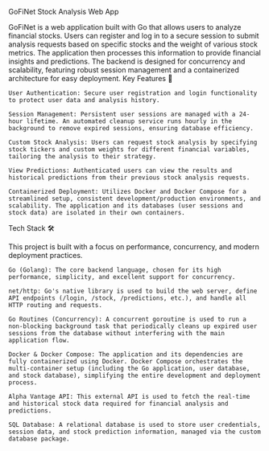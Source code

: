 GoFiNet Stock Analysis Web App

GoFiNet is a web application built with Go that allows users to analyze financial stocks. Users can register and log in to a secure session to submit analysis requests based on specific stocks and the weight of various stock metrics. The application then processes this information to provide financial insights and predictions. The backend is designed for concurrency and scalability, featuring robust session management and a containerized architecture for easy deployment.
Key Features 🔑

    User Authentication: Secure user registration and login functionality to protect user data and analysis history.

    Session Management: Persistent user sessions are managed with a 24-hour lifetime. An automated cleanup service runs hourly in the background to remove expired sessions, ensuring database efficiency.

    Custom Stock Analysis: Users can request stock analysis by specifying stock tickers and custom weights for different financial variables, tailoring the analysis to their strategy.

    View Predictions: Authenticated users can view the results and historical predictions from their previous stock analysis requests.

    Containerized Deployment: Utilizes Docker and Docker Compose for a streamlined setup, consistent development/production environments, and scalability. The application and its databases (user sessions and stock data) are isolated in their own containers.

Tech Stack 🛠️

This project is built with a focus on performance, concurrency, and modern deployment practices.

    Go (Golang): The core backend language, chosen for its high performance, simplicity, and excellent support for concurrency.

    net/http: Go's native library is used to build the web server, define API endpoints (/login, /stock, /predictions, etc.), and handle all HTTP routing and requests.

    Go Routines (Concurrency): A concurrent goroutine is used to run a non-blocking background task that periodically cleans up expired user sessions from the database without interfering with the main application flow.

    Docker & Docker Compose: The application and its dependencies are fully containerized using Docker. Docker Compose orchestrates the multi-container setup (including the Go application, user database, and stock database), simplifying the entire development and deployment process.

    Alpha Vantage API: This external API is used to fetch the real-time and historical stock data required for financial analysis and predictions.

    SQL Database: A relational database is used to store user credentials, session data, and stock prediction information, managed via the custom database package.

